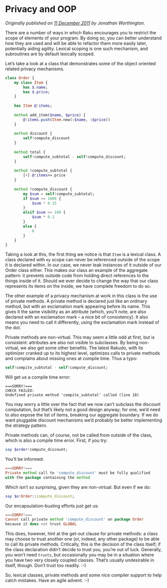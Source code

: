 # Privacy and OOP
    
*Originally published on [11 December 2011](https://perl6advent.wordpress.com/2011/12/11/privacy-and-oop/) by Jonathan Worthington.*

There are a number of ways in which Raku encourages you to restrict the scope of elements of your program. By doing so, you can better understand how they are used and will be able to refactor them more easily later, potentially aiding agility. Lexical scoping is one such mechanism, and subroutines are by default lexically scoped.

Let’s take a look at a class that demonstrates some of the object oriented related privacy mechanisms.

```` raku
class Order {
    my class Item {
        has $.name;
        has $.price;
    }
    
    has Item @!items;
    
    method add_item($name, $price) {
        @!items.push(Item.new(:$name, :$price))
    }
    
    method discount {
        self!compute_discount
    }
    
    method total {
        self!compute_subtotal - self!compute_discount;
    }
    
    method !compute_subtotal {
        [+] @!items>>.price
    }
    
    method !compute_discount {
        my $sum = self!compute_subtotal;
        if $sum >= 1000 {
            $sum * 0.15
        }
        elsif $sum >= 100 {
            $sum * 0.1
        }
        else {
            0
        }
    }
}
````

Taking a look at this, the first thing we notice is that `Item` is a lexical class. A class declared with `my` scope can never be referenced outside of the scope it is declared within. In our case, we never leak instances of it outside of our Order class either. This makes our class an example of the aggregate pattern: it prevents outside code from holding direct references to the things inside of it. Should we ever decide to change the way that our class represents its items on the inside, we have complete freedom to do so.

The other example of a privacy mechanism at work in this class is the use of private methods. A private method is declared just like an ordinary method, but with an exclamation mark appearing before its name. This gives it the same visibility as an attribute (which, you’ll note, are also declared with an exclamation mark – a nice bit of consistency). It also means you need to call it differently, using the exclamation mark instead of the dot.

Private methods are non-virtual. This may seem a little odd at first, but is consistent: attributes are also not visible to subclasses. By being non-virtual, we also get some other benefits. The latest Rakudo, with its optimizer cranked up to its highest level, optimizes calls to private methods and complains about missing ones at compile time. Thus a typo:

```` raku
self!compite_subtotal - self!compute_discount;
````

Will get us a compile time error:

````
===SORRY!===
CHECK FAILED:
Undefined private method 'compite_subtotal' called (line 18)
````

You may worry a little over the fact that we now can’t subclass the discount computation, but that’s likely not a good design anyway; for one, we’d need to also expose the list of items, breaking our aggregate boundary. If we do want pluggable discount mechanisms we’d probably be better implementing the strategy pattern.

Private methods can, of course, not be called from outside of the class, which is also a compile time error. First, if you try:

```` raku
say $order!compute_discount;
````

You’ll be informed:

```` raku
===SORRY!===
Private method call to 'compute_discount' must be fully qualified
with the package containing the method
````

Which isn’t so surprising, given they are non-virtual. But even if we do:

```` raku
say $o!Order::compute_discount;
````

Our encapsulation-busting efforts just get us:

```` raku
===SORRY!===
Cannot call private method 'compute_discount' on package Order
because it does not trust GLOBAL
````

This does, however, hint at the get-out clause for private methods: a class may choose to trust another one (or, indeed, any other package) to be able to call its private methods. Critically, this is the decision of the class itself; if the class declaration didn’t decide to trust you, you’re out of luck. Generally, you won’t need `trusts`, but occasionally you may be in a situation where you have two very closely coupled classes. That’s usually undesirable in itself, though. Don’t trust too readily. :-)

So, lexical classes, private methods and some nice compiler support to help catch mistakes. Have an agile advent. :-)
